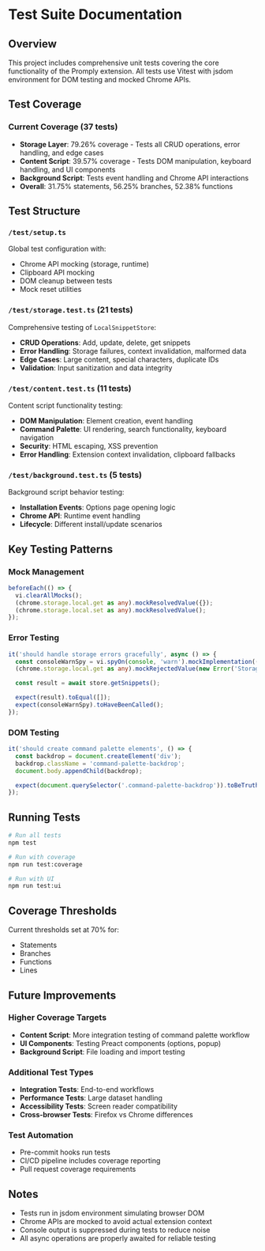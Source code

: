 # Test Suite Documentation

## Overview

This project includes comprehensive unit tests covering the core functionality of the Promply extension. All tests use Vitest with jsdom environment for DOM testing and mocked Chrome APIs.

## Test Coverage

### Current Coverage (37 tests)

- **Storage Layer**: 79.26% coverage - Tests all CRUD operations, error handling, and edge cases
- **Content Script**: 39.57% coverage - Tests DOM manipulation, keyboard handling, and UI components
- **Background Script**: Tests event handling and Chrome API interactions
- **Overall**: 31.75% statements, 56.25% branches, 52.38% functions

## Test Structure

### `/test/setup.ts`

Global test configuration with:

- Chrome API mocking (storage, runtime)
- Clipboard API mocking
- DOM cleanup between tests
- Mock reset utilities

### `/test/storage.test.ts` (21 tests)

Comprehensive testing of `LocalSnippetStore`:

- **CRUD Operations**: Add, update, delete, get snippets
- **Error Handling**: Storage failures, context invalidation, malformed data
- **Edge Cases**: Large content, special characters, duplicate IDs
- **Validation**: Input sanitization and data integrity

### `/test/content.test.ts` (11 tests)

Content script functionality testing:

- **DOM Manipulation**: Element creation, event handling
- **Command Palette**: UI rendering, search functionality, keyboard navigation
- **Security**: HTML escaping, XSS prevention
- **Error Handling**: Extension context invalidation, clipboard fallbacks

### `/test/background.test.ts` (5 tests)

Background script behavior testing:

- **Installation Events**: Options page opening logic
- **Chrome API**: Runtime event handling
- **Lifecycle**: Different install/update scenarios

## Key Testing Patterns

### Mock Management

```typescript
beforeEach(() => {
  vi.clearAllMocks();
  (chrome.storage.local.get as any).mockResolvedValue({});
  (chrome.storage.local.set as any).mockResolvedValue();
});
```

### Error Testing

```typescript
it('should handle storage errors gracefully', async () => {
  const consoleWarnSpy = vi.spyOn(console, 'warn').mockImplementation(() => {});
  (chrome.storage.local.get as any).mockRejectedValue(new Error('Storage unavailable'));

  const result = await store.getSnippets();

  expect(result).toEqual([]);
  expect(consoleWarnSpy).toHaveBeenCalled();
});
```

### DOM Testing

```typescript
it('should create command palette elements', () => {
  const backdrop = document.createElement('div');
  backdrop.className = 'command-palette-backdrop';
  document.body.appendChild(backdrop);

  expect(document.querySelector('.command-palette-backdrop')).toBeTruthy();
});
```

## Running Tests

```bash
# Run all tests
npm test

# Run with coverage
npm run test:coverage

# Run with UI
npm run test:ui
```

## Coverage Thresholds

Current thresholds set at 70% for:

- Statements
- Branches
- Functions
- Lines

## Future Improvements

### Higher Coverage Targets

- **Content Script**: More integration testing of command palette workflow
- **UI Components**: Testing Preact components (options, popup)
- **Background Script**: File loading and import testing

### Additional Test Types

- **Integration Tests**: End-to-end workflows
- **Performance Tests**: Large dataset handling
- **Accessibility Tests**: Screen reader compatibility
- **Cross-browser Tests**: Firefox vs Chrome differences

### Test Automation

- Pre-commit hooks run tests
- CI/CD pipeline includes coverage reporting
- Pull request coverage requirements

## Notes

- Tests run in jsdom environment simulating browser DOM
- Chrome APIs are mocked to avoid actual extension context
- Console output is suppressed during tests to reduce noise
- All async operations are properly awaited for reliable testing
